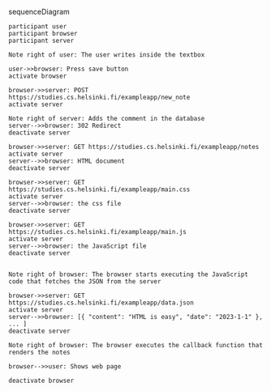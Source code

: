 sequenceDiagram
   
    participant user
    participant browser
    participant server

    Note right of user: The user writes inside the textbox

    user->>browser: Press save button
    activate browser

    browser->>server: POST https://studies.cs.helsinki.fi/exampleapp/new_note
    activate server

    Note right of server: Adds the comment in the database
    server-->>browser: 302 Redirect 
    deactivate server
    
    browser->>server: GET https://studies.cs.helsinki.fi/exampleapp/notes
    activate server
    server-->>browser: HTML document
    deactivate server

    browser->>server: GET https://studies.cs.helsinki.fi/exampleapp/main.css
    activate server
    server-->>browser: the css file
    deactivate server

    browser->>server: GET https://studies.cs.helsinki.fi/exampleapp/main.js
    activate server
    server-->>browser: the JavaScript file
    deactivate server
    

    Note right of browser: The browser starts executing the JavaScript code that fetches the JSON from the server

    browser->>server: GET https://studies.cs.helsinki.fi/exampleapp/data.json
    activate server
    server-->>browser: [{ "content": "HTML is easy", "date": "2023-1-1" }, ... ]
    deactivate server

    Note right of browser: The browser executes the callback function that renders the notes

    browser-->>user: Shows web page

    deactivate browser
